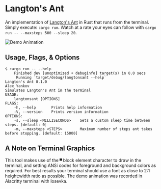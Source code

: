 # Langton's Ant
An implementation of [Langton's Ant](https://en.wikipedia.org/wiki/Langton%27s_ant)
in Rust that runs from the terminal. Simply execute:
```cargo run```. Watch at a rate your eyes can follow with 
```cargo run -- --maxsteps 500 --sleep 20```.

<p align="center">

![Demo Animation](/assets/langtonsant.gif?raw=true)

</p>


## Usage, Flags, & Options
```
$ cargo run -- --help
    Finished dev [unoptimized + debuginfo] target(s) in 0.0 secs
     Running `target/debug/langtonsant --help`
Langton's Ant 0.1.0
Alex Yankov
Simulates Langton's Ant in the terminal
USAGE:
    langtonsant [OPTIONS]
FLAGS:
    -h, --help       Prints help information
    -V, --version    Prints version information
OPTIONS:
    -s, --sleep <MILLISECONDS>    Sets a custom sleep time between steps. [default: 0]
    -m, --maxsteps <STEPS>        Maximum number of steps ant takes before stopping. [default: 15000]
```

## A Note on Terminal Graphics
This tool makes use of the `▀` block element character to draw in the terminal,
and setting ANSi codes for foreground and background colors as required. For 
best results your terminal should use a font as close to 2:1 height:width ratio 
as possible. The demo animation was recorded in Alacritty terminal with Iosevka.
